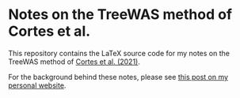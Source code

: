 # Notes on the TreeWAS method of Cortes et al.

This repository contains the LaTeX source code for my notes on the TreeWAS method of [Cortes et al. (2021)](https://www.nature.com/articles/ng.3926).

For the background behind these notes, please see [this post on my personal website](https://www.lfe.pt/statgen/gwas/2022/12/05/treewas.html).
